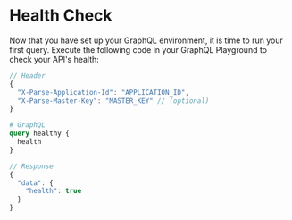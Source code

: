 # Health Check

Now that you have set up your GraphQL environment, it is time to run your first query. Execute the following code in your GraphQL Playground to check your API's health:

```js
// Header
{
  "X-Parse-Application-Id": "APPLICATION_ID",
  "X-Parse-Master-Key": "MASTER_KEY" // (optional)
}
```

```graphql
# GraphQL
query healthy {
  health
}
```
```js
// Response
{
  "data": {
    "health": true
  }
}
```
